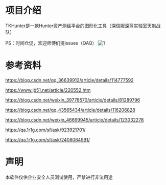 # 项目介绍 
TKHunter是一款Hunter资产测绘平台的图形化工具（深信服深蓝实验室天魁战队）

PS：时间仓促，欢迎师傅们提issues（QAQ）
![1](https://user-images.githubusercontent.com/113674835/190614605-fdd118e1-bb50-4ff8-9ee3-b12364eba497.png)

# 参考资料

https://blog.csdn.net/qq_36639912/article/details/114777592

https://www.jb51.net/article/220552.htm

https://blog.csdn.net/weixin_39778570/article/details/81289796

https://blog.csdn.net/qq_43565434/article/details/116206828

https://blog.csdn.net/weixin_46699945/article/details/123032278

https://qa.1r1g.com/sf/ask/923921701/

https://qa.1r1g.com/sf/ask/2408064991/

# 声明
本软件仅供企业安全人员测试使用，严禁进行非法用途
